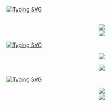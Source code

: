 [![Typing SVG](https://readme-typing-svg.herokuapp.com?font=Fira+Code&weight=500&size=29&duration=7000&pause=1000&width=435&lines=Hey+I'm+GONCA;Welcome+to+my+profile)](https://git.io/typing-svg)

<p align="center">
  <br>
  <img src="https://lanyard.cnrad.dev/api/556942887250821142">
  <br>
  <img src="https://komarev.com/ghpvc/?username=ByGONCA&label=Profile%20views:&color=brightgreen">
</p>

[![Typing SVG](https://readme-typing-svg.herokuapp.com?font=Fira+Code&weight=500&size=29&duration=7000&pause=1000&width=435&lines=Learning;Skills+%26+Tools)](https://git.io/typing-svg)

<p align="center">
    <img src="https://skillicons.dev/icons?i=tailwind,mysql,mongodb,vscode,nodejs,git,github,discord&theme=dark">
</p>
<p align="center">
    <img src="https://skillicons.dev/icons?i=js,ts,lua,react,html,css&theme=dark">
</p>
</hr>

[![Typing SVG](https://readme-typing-svg.herokuapp.com?font=Fira+Code&weight=500&size=29&duration=7000&pause=1000&width=435&lines=Github+Statistics)](https://git.io/typing-svg)

<p align="center">
    <img src="https://github-readme-stats.vercel.app/api?username=ByGONCA&show_icons=true&hide=contribs,prs&cache_seconds=86400&theme=gotham">
    <br>
    <img src="https://github-readme-stats.vercel.app/api/top-langs/?username=ByGONCA&layout=compact&hide_title=1&card_width=300&theme=gotham">
</p>
